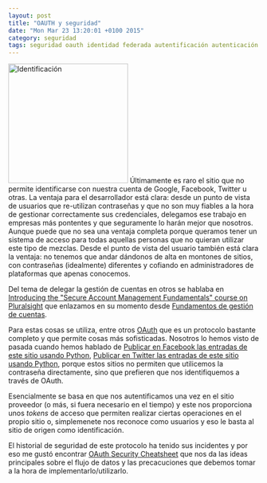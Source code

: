 ```yaml
---
layout: post
title: "OAUTH y seguridad"
date: "Mon Mar 23 13:20:01 +0100 2015"
category: seguridad
tags: seguridad oauth identidad federada autentificación autenticación api
---
```




<a href="https://www.flickr.com/photos/fernand0/6186853984://500px.com/photo/86749033/empezamos-en-15-minutos-%23icstcc-%23icstcc14-by-fernando-tricas" title="Nombres"><img src="https://drscdn.500px.org/photo/86749033/w%3D280_h%3D280/380947f119ea736c77186b8a74f3e248?v=0" width="240"  alt="Identificación"></a> 
Últimamente es raro el sitio que no permite identificarse con nuestra cuenta de Google, Facebook, Twitter u otras. La ventaja para el desarrollador está clara: desde un punto de vista de usuarios que re-utilizan contraseñas y que no son muy fiables a la hora de gestionar correctamente sus credenciales, delegamos ese trabajo en empresas más pontentes y que seguramente lo harán mejor que nosotros. Aunque puede que no sea una ventaja completa porque queramos tener un sistema de acceso para todas aquellas personas que no quieran utilizar este tipo de mezclas. 
Desde el punto de vista del usuario también está clara la ventaja: no tenemos que andar dándonos de alta en montones de sitios, con contraseñas (idealmente) diferentes y cofiando en administradores de plataformas que apenas conocemos.

Del tema de delegar la gestión de cuentas en otros se hablaba en [Introducing the "Secure Account Management Fundamentals" course on Pluralsight](http://www.troyhunt.com/2015/01/introducing-secure-account-management.html) que enlazamos en su momento desde [Fundamentos de gestión de cuentas](http://fernand0.github.io/Fundamentos-De-Gestion-De-Cuentas/).

Para estas cosas se utiliza, entre otros <a href="http://oauth.net/">OAuth</a> que es un protocolo bastante completo y que permite cosas más sofisticadas. Nosotros lo hemos visto de pasada cuando hemos hablado de [Publicar en Facebook las entradas de este sitio usando Python](http://fernand0.github.io/Publicar-En-Facebook-Las-Entradas-De-Este-Sitio/), [Publicar en Twitter las entradas de este sitio usando Python](http://fernand0.github.io/publicar-en-twitter-las-entradas-de-este-sitio/), porque estos sitios no permiten que utilicemos la contraseña directamente, sino que prefieren que nos identifiquemos a través de OAuth.

Esencialmente se basa en que nos autentificamos una vez en el sitio proveedor (o más, si fuera necesario en el tiempo) y este nos proporciona unos *tokens* de acceso que permiten realizar ciertas operaciones en el propio sitio o, simplemenete nos reconoce como usuarios y eso le basta al sitio de origen como identificación.

El historial de seguridad de este protocolo ha tenido sus incidentes y por eso me gustó encontrar <a href="http://www.oauthsecurity.com/">OAuth Security Cheatsheet</a> que nos da las ideas principales sobre el flujo de datos y las precacuciones que debemos tomar a la hora de implementarlo/utilizarlo.
